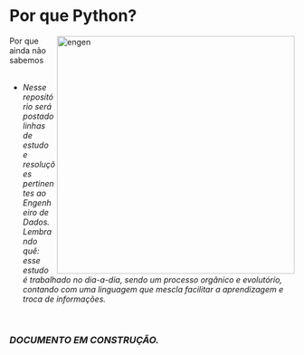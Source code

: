 # Por que Python?
<img align="right" alt="engen" width="420" src="https://media2.giphy.com/media/coxQHKASG60HrHtvkt/giphy.gif">

Por que ainda não sabemos
<br />
<br />
* *Nesse repositório será postado linhas de estudo e resoluções pertinentes ao Engenheiro de Dados.
Lembrando quê: esse estudo é trabalhado no dia-a-dia, sendo um processo orgânico e evolutório, contando com uma linguagem que mescla facilitar a aprendizagem e troca de informações.*
<br />

### *DOCUMENTO EM CONSTRUÇÃO.*
